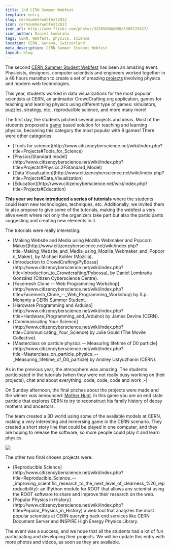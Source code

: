 ```yaml
---
title: 2nd CERN Summer Webfest
template: entry
slug: cernsummerwebfest2013
icon: cernsummerwebfest2013
icon_url: http://www.flickr.com/photos/32985084@N00/5389725627/
icon_author: Daniel Lombraña
tags: CERN, Webfest, physics, science
location: CERN, Geneva, Switzerland
meta_description: CERN Summer Student Webfest
layout: blog
---
```



The second <a href="http://www.citizencyberscience.net/wiki">CERN Summer Student Webfest</a> has been an amazing event. Physicists, designers, computer scientists and engineers worked together in a 48 hours marathon to create a set of amazing [projects](http://www.citizencyberscience.net/wiki/index.php?title=Projects) involving physics and modern web technologies.

This year, students worked in data visualizations for the most popular scientists at CERN, an antimatter CrowdCrafting.org application, games for teaching and learning physics using different type of games: simulators, puzzles, strategy, etc., reproducible science, and more many more!

The first day, the students pitched several projects and ideas. Most of the students proposed a [game](http://www.citizencyberscience.net/wiki/index.php?title=Projects#Gaming) based solution for teaching and learning physics, becoming this category the most popular with 8 games! There were other categories:
<ul class="angle-list">
 <li>[Tools for science](http://www.citizencyberscience.net/wiki/index.php?title=Projects#Tools_for_Science)</li>
 <li>[Physics/Standard model](http://www.citizencyberscience.net/wiki/index.php?title=Projects#Physics.2FStandard_Model)</li>
 <li>[Data Visualization](http://www.citizencyberscience.net/wiki/index.php?title=Projects#Data_Visualization)</li>
 <li>[Education](http://www.citizencyberscience.net/wiki/index.php?title=Projects#Education)</li>
</ul>

**This year we have introduced a series of tutorials** where the students could learn new technologies, techniques, etc. Additionally, we invited them to also propose to give some of the tutorials, making the webfest a very alive event where not only the organizers take part but also the participants suggesting and creating new elements in it.

The tutorials were really interesting:
<ul class="angle-list">
    <li>[Making Website and Media using Mozilla Webmaker and Popcorn Maker](http://www.citizencyberscience.net/wiki/index.php?title=Making_Website_and_Media_using_Mozilla_Webmaker_and_Popcorn_Maker), by Michael Kohler (Mozilla).</li>
    <li>[Introduction to CrowdCrafting/PyBossa](http://www.citizencyberscience.net/wiki/index.php?title=Introduction_to_Crowdcrafting/Pybossa), by Daniel Lombraña González (Citizen Cyberscience Centre).</li>
    <li>[Facemesh Clone -- Web Programming Workshop](http://www.citizencyberscience.net/wiki/index.php?title=Facemesh_Clone_--_Web_Programming_Workshop) by S.p. Mohanty a CERN Summer Student.</li>
    <li>[Hardware Programming and Arduino](http://www.citizencyberscience.net/wiki/index.php?title=Hardware_Programming_and_Arduino) by James Devine (CERN).</li>
    <li>[Communicating Your Science](http://www.citizencyberscience.net/wiki/index.php?title=Communicating_Your_Science) by Julie Gould (The Movile Collective).</li>
    <li>[Masterclass on particle physics -- Measuring lifetime of D0 particle](http://www.citizencyberscience.net/wiki/index.php?title=Masterclass_on_particle_physics_--_Measuring_lifetime_of_D0_particle) by Andrey Ustyuzhanin (CERN).</li>
</ul>

As in the previous year, the atmosphere was amazing. The students participated in the tutorials (when they were not really busy working on their projects), chat and about everything: code, code, code and work ;-)

On Sunday afternoon, the final pitches about the projects were made and the winner was announced: [Mother Hunt](http://www.citizencyberscience.net/wiki/index.php?title=Mother_Hunt). In this game you are an end state particle that explores CERN to try to reconstruct his family history of decay mothers and ancestors. 

The team created a 3D world using some of the available models at CERN, making a very interesting and immersing game in the CERN scenario. They created a short story line that could be played in one computer, and they are hoping to release the software, so more people could play it and learn physics.

<div>
    <img src="http://i.imgur.com/fyxppic.png"/>
</div>

The other two final chosen projects were:
<ul class="angle-list">
    <li>[Reproducible Science](http://www.citizencyberscience.net/wiki/index.php?title=Reproducible_Science_--_improving_scientific_research_to_the_next_level_of_clearness_%26_reproducibility): an IPython module for ROOT that allows any scientist using the ROOT software to share and improve their research on the web.</li>
    <li>[Popular Physics in History](http://www.citizencyberscience.net/wiki/index.php?title=Popular_Physics_in_History) a web tool that analyzes the most popular scientists at CERN querying back end services like CERN Document Server and INSPIRE High Energy Physics Library.</li>
</ul>

The event was a success, and we hope that all the students had a lot of fun participating and developing their projects. We will be update this entry with more photos and videos, as soon as they are available.
